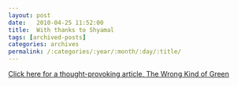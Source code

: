 ```yaml
---
layout: post
date:	2010-04-25 11:52:00
title:  With thanks to Shyamal
tags: [archived-posts]
categories: archives
permalink: /:categories/:year/:month/:day/:title/
---
```

<a href="http://www.thenation.com/doc/20100322/hari/single"> Click here for a thought-provoking article, The Wrong Kind of Green </a>
